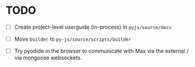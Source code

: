 # TODO


- [ ] Create project-level userguide (in-process) in `pyjs/source/docs`

- [ ] Move `builder` to `py-js/source/scripts/builder`

- [ ] Try pyodide in the browser to communicate with Max via the external / via
  mongoose websockets.
